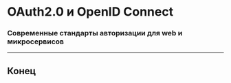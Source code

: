 # OAuth2.0 и OpenID Connect
### Современные стандарты авторизации для web и микросервисов

---

## Конец
